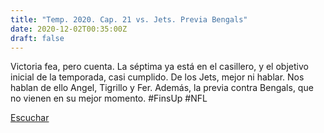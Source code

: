 ```yaml
---
title: "Temp. 2020. Cap. 21 vs. Jets. Previa Bengals"
date: 2020-12-02T00:35:00Z
draft: false
---
```


Victoria fea, pero cuenta. La séptima ya está en el casillero, y el objetivo inicial de la temporada, casi cumplido. De los Jets, mejor ni hablar.
Nos hablan de ello Angel, Tigrillo y Fer.
Además, la previa contra Bengals, que no vienen en su mejor momento.
#FinsUp #NFL

[Escuchar](https://www.ivoox.com/temp-2020-cap-21-vs-jets-previa-bengals-audios-mp3_rf_61211474_1.html)
